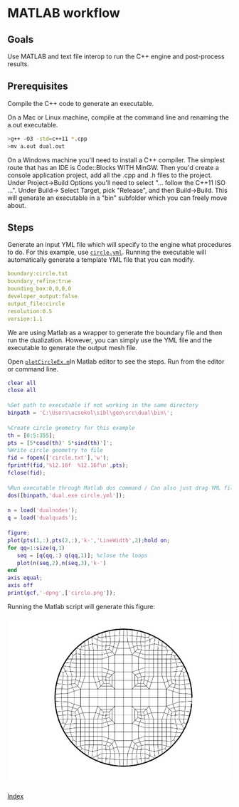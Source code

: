 # MATLAB workflow

## Goals

Use MATLAB and text file interop to run the C++ engine and post-process results.

## Prerequisites

Compile the C++ code to generate an executable. 

On a Mac or Linux machine, compile at the command line and renaming the a.out executable.
```bash 
>g++ -O3 -std=c++11 *.cpp
>mv a.out dual.out
```  

On a Windows machine you'll need to install a C++ compiler. The simplest route that has an IDE is Code::Blocks WITH MinGW. Then you'd create a console application project, add all the .cpp and .h files to the project. Under Project->Build Options you'll need to select "... follow the C++11 ISO ...". Under Build-> Select Target, pick "Release", and then Build->Build. This will generate an executable in a "bin" subfolder which you can freely move about.

## Steps

Generate an input YML file which will specify to the engine what procedures to do. For this example, use [`circle.yml`](circle.yml). Running the executable will automatically generate a template YML file that you can modify.

```yml
boundary:circle.txt
boundary_refine:true
bounding_box:0,0,0,0
developer_output:false
output_file:circle
resolution:0.5
version:1.1
```

We are using Matlab as a wrapper to generate the boundary file and then run the dualization. However, you can simply use the YML file and the executable to generate the output mesh file.

Open [`plotCircleEx.m`](plotCircleEx.m)In Matlab editor to see the steps. Run from the editor or command line.

```Matlab
clear all
close all

%Set path to executable if not working in the same directory
binpath = 'C:\Users\acsokol\sibl\geo\src\dual\bin\';

%Create circle geometry for this example
th = [0:5:355];
pts = [5*cosd(th)' 5*sind(th)']';
%Write circle geometry to file
fid = fopen(['circle.txt'],'w');
fprintf(fid,'%12.16f  %12.16f\n',pts);
fclose(fid);

%Run executable through Matlab dos command / Can also just drag YML file onto executable or run from command prompt
dos([binpath,'dual.exe circle.yml']);

n = load('dualnodes');
q = load('dualquads');

figure;
plot(pts(1,:),pts(2,:),'k-','LineWidth',2);hold on;
for qq=1:size(q,1)
   seq = [q(qq,:) q(qq,1)]; %close the loops
   plot(n(seq,2),n(seq,3),'k-')
end
axis equal;
axis off
print(gcf,'-dpng',['circle.png']);
```

Running the Matlab script will generate this figure:

![circle_boundary](fig/circle.png)

[Index](README.md)
